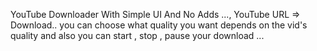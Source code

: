 YouTube Downloader With Simple UI And No Adds ...,
YouTube URL => Download..
you can choose what quality you want depends on the vid's quality 
and also you can start , stop , pause your download ... 
